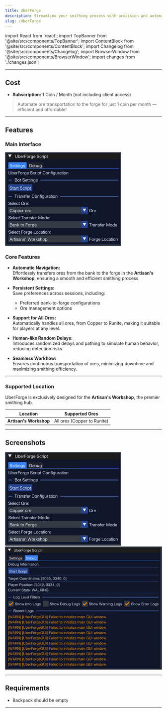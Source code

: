 ```yaml
---
title: UberForge
description: Streamline your smithing process with precision and automation at the Artisan's Workshop.
slug: /UberForge
---
```


import React from 'react';
import TopBanner from '@site/src/components/TopBanner';
import ContentBlock from '@site/src/components/ContentBlock';
import Changelog from '@site/src/components/Changelog';
import BrowserWindow from '@site/src/components/BrowserWindow';
import changes from './changes.json';

<TopBanner title="UberForge" version="v1.0.0" author="Uberith" skill="Smithing" />

---

## Cost

<ContentBlock title="Cost">

- **Subscription:** 1 Coin / Month (not including client access)

> Automate ore transportation to the forge for just 1 coin per month — efficient and affordable!

</ContentBlock>

---

## Features

<ContentBlock title="Features">

### Main Interface  
![Main Interface](01UberForge.png)

### Core Features

- **Automatic Navigation:**  
  Effortlessly transfers ores from the bank to the forge in the **Artisan's Workshop**, ensuring a smooth and efficient smithing process.  

- **Persistent Settings:**  
  Save preferences across sessions, including:  
    - Preferred bank-to-forge configurations  
    - Ore management options  

- **Support for All Ores:**  
  Automatically handles all ores, from Copper to Runite, making it suitable for players at any level.  

- **Human-like Random Delays:**  
  Introduces randomized delays and pathing to simulate human behavior, reducing detection risks.  

- **Seamless Workflow:**  
  Ensures continuous transportation of ores, minimizing downtime and maximizing smithing efficiency.  

---

### Supported Location  

UberForge is exclusively designed for the **Artisan's Workshop**, the premier smithing hub.  

| Location             | Supported Ores          |
|----------------------|--------------------------|
| **Artisan's Workshop** | All ores (Copper to Runite) |

---

## Screenshots  

![Main Interface Example](01UberForge.png)  
![Debug Example](02UberForge.png)  

---

## Requirements

<ContentBlock title="Requirements">

- Backpack should be empty

</ContentBlock>
</ContentBlock>

---

<Changelog changes={changes} />
